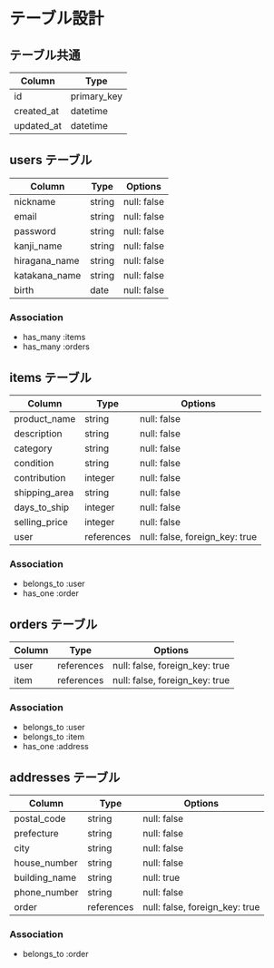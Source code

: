 # テーブル設計

## テーブル共通

| Column     | Type        |
| ---------- | ----------- |
| id         | primary_key |
| created_at | datetime    |
| updated_at | datetime    |

## users テーブル

| Column        | Type   | Options     |
| ------------- | ------ | ----------- |
| nickname      | string | null: false |
| email         | string | null: false |
| password      | string | null: false |
| kanji_name    | string | null: false |
| hiragana_name | string | null: false |
| katakana_name | string | null: false |
| birth         | date   | null: false |

### Association

- has_many :items
- has_many :orders

## items テーブル

| Column        | Type       | Options                        |
| ------------- | ---------- | ------------------------------ |
| product_name  | string     | null: false                    |
| description   | string     | null: false                    |
| category      | string     | null: false                    |
| condition     | string     | null: false                    |
| contribution  | integer    | null: false                    |
| shipping_area | string     | null: false                    |
| days_to_ship  | integer    | null: false                    |
| selling_price | integer    | null: false                    |
| user          | references | null: false, foreign_key: true |

### Association

- belongs_to :user
- has_one :order

## orders テーブル

| Column   | Type       | Options                        |
| -------- | ---------- | ------------------------------ |
| user     | references | null: false, foreign_key: true |
| item     | references | null: false, foreign_key: true |

### Association

- belongs_to :user
- belongs_to :item
- has_one :address

## addresses テーブル

| Column        | Type       | Options                        |
| ------------- | ---------- | ------------------------------ |
| postal_code   | string     | null: false                    |
| prefecture    | string     | null: false                    |
| city          | string     | null: false                    |
| house_number  | string     | null: false                    |
| building_name | string     | null: true                     |
| phone_number  | string     | null: false                    |
| order         | references | null: false, foreign_key: true |

### Association

- belongs_to :order
